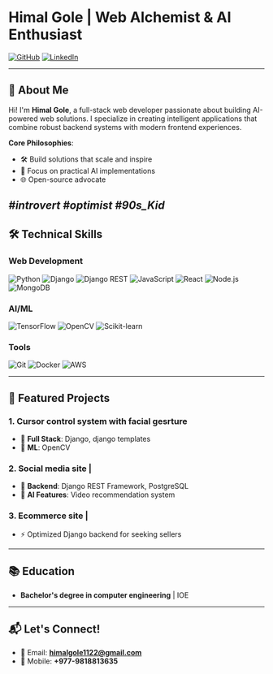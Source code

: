 # Himal Gole | Web Alchemist & AI Enthusiast

[![GitHub](https://img.shields.io/github/followers/username?style=social)](https://github.com/himalgole)
[![LinkedIn](https://img.shields.io/badge/LinkedIn-Connect-blue)](https://www.linkedin.com/in/himal-gole-b02182244/)


---

## 👋 About Me
Hi! I'm **Himal Gole**, a full-stack web developer passionate about building AI-powered web solutions. I specialize in creating intelligent applications that combine robust backend systems with modern frontend experiences.

**Core Philosophies**:
- 🛠️ Build solutions that scale and inspire
- 🤖 Focus on practical AI implementations
- 🌐 Open-source advocate

*#introvert*  *#optimist*  *#90s_Kid*
---

## 🛠 Technical Skills

### **Web Development**
![Python](https://img.shields.io/badge/-Python-3776AB?logo=python&logoColor=white)
![Django](https://img.shields.io/badge/-Django-092E20?logo=django&logoColor=white)
![Django REST](https://img.shields.io/badge/-Django%20REST-FF1709?logo=django&logoColor=white)
![JavaScript](https://img.shields.io/badge/-JavaScript-F7DF1E?logo=javascript&logoColor=black)
![React](https://img.shields.io/badge/-React-61DAFB?logo=react&logoColor=black)
![Node.js](https://img.shields.io/badge/-Node.js-339933?logo=node.js&logoColor=white)
![MongoDB](https://img.shields.io/badge/-MongoDB-47A248?logo=mongodb&logoColor=white)

### **AI/ML**
![TensorFlow](https://img.shields.io/badge/-TensorFlow-FF6F00?logo=tensorflow&logoColor=white)
![OpenCV](https://img.shields.io/badge/-OpenCV-5C3EE8?logo=opencv&logoColor=white)
![Scikit-learn](https://img.shields.io/badge/-Scikit--learn-F7931E?logo=scikit-learn&logoColor=white)

### **Tools**
![Git](https://img.shields.io/badge/-Git-F05032?logo=git&logoColor=white)
![Docker](https://img.shields.io/badge/-Docker-2496ED?logo=docker&logoColor=white)
![AWS](https://img.shields.io/badge/-AWS-232F3E?logo=amazon-aws&logoColor=white)

---

## 🚀 Featured Projects

### 1. **Cursor control system with facial gesrture** 
- 🛒 **Full Stack**: Django, django templates
- 🤖 **ML**: OpenCV

### 2. **Social media site** | 
- 🏥 **Backend**: Django REST Framework, PostgreSQL
- 🤖 **AI Features**: Video recommendation system

### 3. **Ecommerce site** | 
- ⚡ Optimized Django backend for seeking sellers

---

## 📚 Education
- **Bachelor's degree in computer engineering** | IOE

---

## 📬 Let's Connect!
- 💌 Email: **himalgole1122@gmail.com**
- 📱 Mobile: **+977-9818813635**

